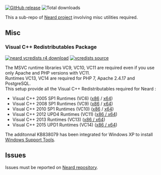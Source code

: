 [![GitHub release](https://img.shields.io/github/release/crazy-max/neard-misc.svg?style=flat-square)](https://github.com/crazy-max/neard-misc/releases/latest)
![Total downloads](https://img.shields.io/github/downloads/crazy-max/neard-misc/total.svg?style=flat-square)

This a sub-repo of [Neard project](https://github.com/crazy-max/neard) involving misc utilities required.

## Misc

### Visual C++ Redistributables Package

[![neard vcredists r4 download](https://img.shields.io/badge/download-neard%20vcredists%20r4-brightgreen.svg?style=flat-square)](https://github.com/crazy-max/neard-misc/releases/download/r4/neard-vcredists-r4.exe)
[![vcredists source](https://img.shields.io/badge/source-vcredists-blue.svg?style=flat-square)](https://github.com/crazy-max/neard-misc/tree/master/vcredists)

The MSVC runtime libraries VC9, VC10, VC11 are required even if you use only Apache and PHP versions with VC11.<br />
Runtimes VC13, VC14 are required for PHP 7, Apache 2.4.17 and PostgreSQL.<br />
This setup provide all the Visual C++ Redistributables required for Neard :

* Visual C++ 2005 SP1 Runtimes (VC6) ([x86](https://www.microsoft.com/en-US/download/details.aspx?id=5638) / [x64](https://www.microsoft.com/en-US/download/details.aspx?id=21254))
* Visual C++ 2008 SP1 Runtimes (VC9) ([x86](http://www.microsoft.com/en-US/download/details.aspx?id=5582) / [x64](https://www.microsoft.com/en-US/download/details.aspx?id=2092))
* Visual C++ 2010 SP1 Runtimes (VC10) ([x86](http://www.microsoft.com/en-US/download/details.aspx?id=8328) / [x64](https://www.microsoft.com/en-US/download/details.aspx?id=13523))
* Visual C++ 2012 UPD4 Runtimes (VC11) ([x86 / x64](http://www.microsoft.com/en-US/download/details.aspx?id=30679))
* Visual C++ 2013 Runtimes (VC13) ([x86 / x64](https://www.microsoft.com/en-US/download/details.aspx?id=40784))
* Visual C++ 2015 UPD1 Runtimes (VC14) ([x86 / x64](http://www.microsoft.com/en-US/download/details.aspx?id=48145))

The additonnal KB838079 has been integrated for Windows XP to install [Windows Support Tools](http://www.microsoft.com/en-us/download/details.aspx?id=18546).

## Issues

Issues must be reported on [Neard repository](https://github.com/crazy-max/neard/issues).
